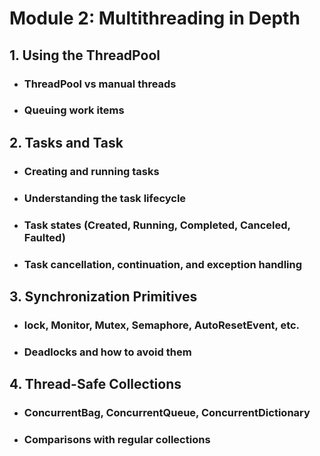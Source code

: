 # Module 2: Multithreading in Depth

## 1. Using the ThreadPool
- ### ThreadPool vs manual threads
- ### Queuing work items
## 2. Tasks and Task<T>
- ### Creating and running tasks
- ### Understanding the task lifecycle
- ### Task states (Created, Running, Completed, Canceled, Faulted)
- ### Task cancellation, continuation, and exception handling
## 3. Synchronization Primitives
- ### lock, Monitor, Mutex, Semaphore, AutoResetEvent, etc.
- ### Deadlocks and how to avoid them
## 4. Thread-Safe Collections
- ### ConcurrentBag, ConcurrentQueue, ConcurrentDictionary
- ### Comparisons with regular collections
